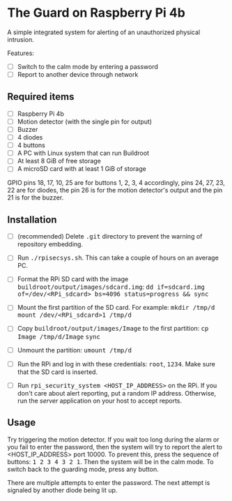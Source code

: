 # The Guard on Raspberry Pi 4b

A simple integrated system for alerting of an unauthorized physical intrusion.

Features:
- [ ] Switch to the calm mode by entering a password
- [ ] Report to another device through network

## Required items

- [ ] Raspberry Pi 4b
- [ ] Motion detector (with the single pin for output)
- [ ] Buzzer
- [ ] 4 diodes
- [ ] 4 buttons
- [ ] A PC with Linux system that can run Buildroot
- [ ] At least 8 GiB of free storage
- [ ] A microSD card with at least 1 GiB of storage

GPIO pins 18, 17, 10, 25 are for buttons 1, 2, 3, 4 accordingly, pins 24, 27, 23, 22 are for diodes, the pin 26 is for the motion detector's output and the pin 21 is for the buzzer.

## Installation

- [ ] \(recommended\) Delete <kbd>.git</kbd> directory to prevent the warning of repository embedding.

- [ ] Run <kbd>./rpisecsys.sh</kbd>. This can take a couple of hours on an average PC.

- [ ] Format the RPi SD card with the image <kbd>buildroot/output/images/sdcard.img</kbd>: <kbd>dd if=sdcard.img of=/dev/\<RPi_sdcard\> bs=4096 status=progress && sync</kbd>

- [ ] Mount the first partition of the SD card. For example: <kbd>mkdir /tmp/d</kbd> <kbd>mount /dev/\<RPi_sdcard\>1 /tmp/d</kbd>

- [ ] Copy <kbd>buildroot/output/images/Image</kbd> to the first partition: <kbd>cp Image /tmp/d/Image</kbd> <kbd>sync</kbd>

- [ ] Unmount the partition: <kbd>umount /tmp/d</kbd>

- [ ] Run the RPi and log in with these credentials: <kbd>root</kbd>, <kbd>1234</kbd>. Make sure that the SD card is inserted.

- [ ] Run <kbd>rpi_security_system \<HOST_IP_ADDRESS\></kbd> on the RPi. If you don't care about alert reporting, put a random IP address. Otherwise, run the *server* application on your host to accept reports.

## Usage

Try triggering the motion detector. If you wait too long during the alarm or you fail to enter the password, then the system will try to report the alert to \<HOST_IP_ADDRESS\> port 10000. To prevent this, press the sequence of buttons: <kbd>1 2 3 4 3 2 1</kbd>. Then the system will be in the calm mode. To switch back to the guarding mode, press any button.

There are multiple attempts to enter the password. The next attempt is signaled by another diode being lit up.
